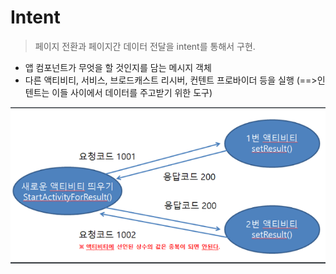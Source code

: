 # Intent

> 페이지 전환과 페이지간 데이터 전달을 intent를 통해서 구현.

* 앱 컴포넌트가 무엇을 할 것인지를 담는 메시지 객체
* 다른 액티비티, 서비스, 브로드캐스트 리시버, 컨텐트 프로바이더 등을 실행 (==>인텐트는 이들 사이에서 데이터를 주고받기 위한 도구)

![image-20200512231257982](Intent.assets/image-20200512231257982.png)